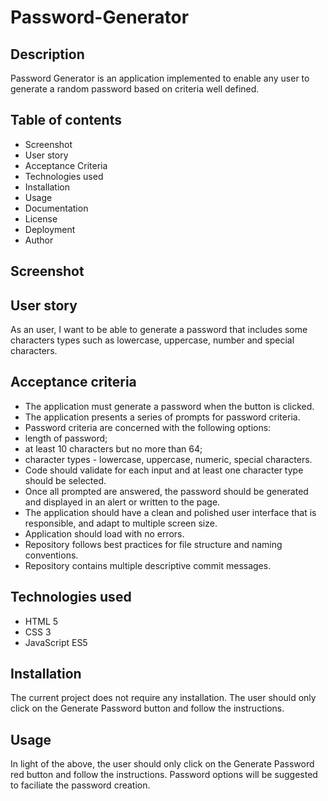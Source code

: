# Password-Generator

## Description 
Password Generator is an application implemented to enable any user to generate a random password based on criteria well defined.

## Table of contents
<ul>
    <li>Screenshot</li>
    <li>User story</li>
    <li>Acceptance Criteria</li>
    <li>Technologies used</li>
    <li>Installation</li>
    <li>Usage</li>
    <li>Documentation</li>
    <li>License</li>
    <li>Deployment</li>
    <li>Author</li>
</ul>

## Screenshot

## User story
As an user, I want to be able to generate a password that includes some characters types such as lowercase, uppercase, number and special characters.

## Acceptance criteria 
<ul>
    <li>The application must generate a password when the button is clicked.</li>
    <li>The application presents a series of prompts for password criteria.</li>
    <li>Password criteria are concerned with  the following options:
        <li>length of password;</li>
        <li>at least 10 characters but no more than 64;</li>
        <li>character types - lowercase, uppercase, numeric, special characters.</li>
    </li>
    <li>Code should validate for each input and at least one character type should be selected.</li>
    <li>Once all prompted are answered, the password should be generated and displayed in an alert or written to the page.</li>
    <li>The application should have a clean and polished user interface that is responsible, and adapt to multiple screen size.</li>
    <li>Application should load with no errors.</li>
    <li>Repository follows best practices for file structure and naming conventions.</li>
    <li>Repository contains multiple descriptive commit messages.</li>
</ul>

## Technologies used
<ul>
    <li>HTML 5</li>
    <li>CSS 3</li>
    <li>JavaScript ES5</li>
</ul>

## Installation
The current project does not require any installation. The user should only click on the Generate Password button and follow the instructions.

## Usage
In light of the above, the user should only click on the Generate Password red button and follow the instructions. Password options will be suggested to faciliate the password creation.

